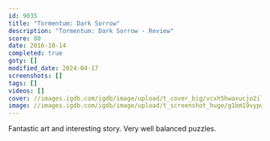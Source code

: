```yaml
---
id: 9035
title: "Tormentum: Dark Sorrow"
description: "Tormentum: Dark Sorrow - Review"
score: 80
date: 2016-10-14
completed: true
goty: []
modified_date: 2024-04-17
screenshots: []
tags: []
videos: []
cover: //images.igdb.com/igdb/image/upload/t_cover_big/vcxh5hwaxucjo2ilkzoq.jpg
image: //images.igdb.com/igdb/image/upload/t_screenshot_huge/g1bm19vypwkjajj4epgr.jpg
---
```

Fantastic art and interesting story. Very well balanced puzzles.